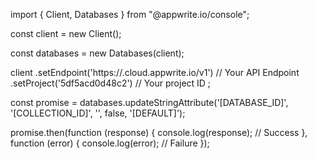 import { Client, Databases } from "@appwrite.io/console";

const client = new Client();

const databases = new Databases(client);

client
    .setEndpoint('https://<REGION>.cloud.appwrite.io/v1') // Your API Endpoint
    .setProject('5df5acd0d48c2') // Your project ID
;

const promise = databases.updateStringAttribute('[DATABASE_ID]', '[COLLECTION_ID]', '', false, '[DEFAULT]');

promise.then(function (response) {
    console.log(response); // Success
}, function (error) {
    console.log(error); // Failure
});